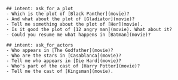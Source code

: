
    ## intent: ask_for_a_plot
    - Which is the plot of [Black Panther](movie)?
    - And what about the plot of [Gladiator](movie)?
    - Tell me something about the plot of [Her](movie).
    - Is it good the plot of [12 angry man](movie). What about it?
    - Could you resume me what happens in [Batman](movie)?
    
    ## intent: ask_for_actors
    - Who appears in [The Godfather](movie)?
    - Who are the stars in [Casablanca](movie)?
    - Tell me who appears in [Die Hard](movie)?
    - Who's part of the cast of [Harry Potter](movie)?
    - Tell me the cast of [Kingsman](movie).
